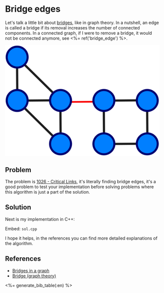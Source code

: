 # Bridge edges
Let's talk a little bit about [bridges](https://en.wikipedia.org/wiki/Bridge_%28graph_theory%29), like in graph theory. In a nutshell, an edge is called a bridge if its removal increases the number of connected components. In a connected graph, if I were to remove a bridge, it would not be connected anymore, see <%= ref('bridge_edge') %>.

![Graph with a bridge edge](bridge_edge.svg)

## Problem
The problem is [1026 - Critical Links](http://lightoj.com/volume_showproblem.php?problem=1026), it's literally finding bridge edges, it's a good problem to test your implementation before solving problems where this algorithm is just a part of the solution.

## Solution
Next is my implementation in C++:

Embed: `sol.cpp`

I hope it helps, in the references you can find more detailed explanations of the algorithm.

## References
- [Bridges in a graph](http://www.geeksforgeeks.org/bridge-in-a-graph/)
- [Bridge (graph theory)](https://en.wikipedia.org/wiki/Bridge_(graph_theory))

<%= generate_bib_table(:en) %>
